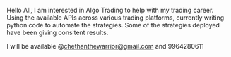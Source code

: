 
Hello All, 
I am interested in Algo Trading to help with my trading career.
Using the available APIs across various trading platforms, currently writing python code to automate the strategies.
Some of the strategies deployed have been giving consitent results.

I will be available @chethanthewarrior@gmail.com and 9964280611
